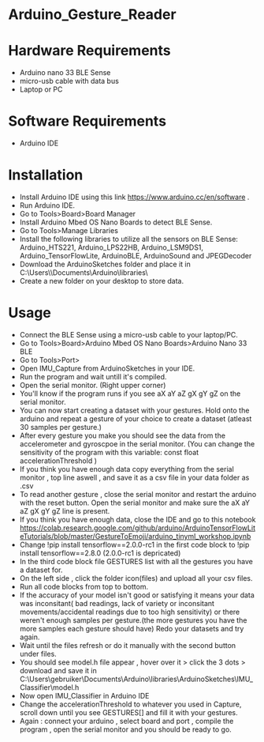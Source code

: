 # Arduino_Gesture_Reader

# Hardware Requirements
- Arduino nano 33 BLE Sense
- micro-usb cable with data bus
- Laptop or PC
# Software Requirements
- Arduino IDE

# Installation
- Install Arduino IDE using this link https://www.arduino.cc/en/software .
- Run Arduino IDE.
- Go to Tools>Board>Board Manager
- Install Arduino Mbed OS Nano Boards to detect BLE Sense.
- Go to Tools>Manage Libraries
- Install the following libraries to utilize all the sensors on BLE Sense: Arduino_HTS221, Arduino_LPS22HB, Arduino_LSM9DS1, Arduino_TensorFlowLite, ArduinoBLE, ArduinoSound and JPEGDecoder
- Download the ArduinoSketches folder and place it in C:\Users\\<user>\Documents\Arduino\libraries\
- Create a new folder on your desktop to store data.
# Usage
- Connect the BLE Sense using a micro-usb cable to your laptop/PC.
- Go to Tools>Board>Arduino Mbed OS Nano Boards>Arduino Nano 33 BLE
- Go to Tools>Port> <USB port connected with your board>
- Open IMU_Capture from ArduinoSketches in your IDE.
- Run the program and wait untill it's compiled.
- Open the serial monitor. (Right upper corner)
- You'll know if the program runs if you see aX	aY	aZ	gX	gY	gZ  on the serial monitor.
- You can now start creating a dataset with your gestures. Hold onto the arduino and repeat a gesture of your choice to create a dataset (atleast 30 samples per gesture.)
- After every gesture you make you should see the data from the accelerometer and gyroscpoe in the serial monitor. (You can change the sensitivity of the program with this variable: const float accelerationThreshold )
- If you think you have enough data copy everything from the serial monitor , top line aswell , and save it as a csv file in your data folder as <gesture>.csv
- To read another gesture , close the serial monitor and restart the arduino with the reset button. Open the serial monitor and make sure the aX	aY	aZ	gX	gY	gZ line is present.
- If you think you have enough data, close the IDE and go to this notebook https://colab.research.google.com/github/arduino/ArduinoTensorFlowLiteTutorials/blob/master/GestureToEmoji/arduino_tinyml_workshop.ipynb
- Change !pip install tensorflow==2.0.0-rc1 in the first code block to !pip install tensorflow==2.8.0 (2.0.0-rc1 is depricated)
- In the third code block file GESTURES list with all the gestures you have a dataset for.
- On the left side , click the folder icon(files) and upload all your csv files.
- Run all code blocks from top to bottom.
- If the accuracy of your model isn't good or satisfying it means your data was inconsitant( bad readings, lack of variety or inconsitant movements/accidental readings due to too high sensitivity) or there weren't enough samples per gesture.(the more gestures you have the more samples each gesture should have) Redo your datasets and try again.
- Wait until the files refresh or do it manually with the second button under files.
- You should see model.h file appear , hover over it > click the 3 dots > download and save it in C:\Users\gebruiker\Documents\Arduino\libraries\ArduinoSketches\IMU_Classifier\model.h
- Now open IMU_Classifier in Arduino IDE
- Change the accelerationThreshold to whatever you used in Capture, scroll down until you see GESTURES[] and fill it with your gestures.
- Again : connect your arduino , select board and port , compile the program , open the serial monitor and you should be ready to go.
 
